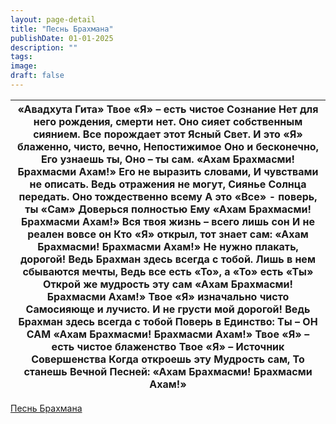 ```yaml
---
layout: page-detail
title: "Песнь Брахмана"
publishDate: 01-01-2025
description: ""
tags:
image:
draft: false
---
```


| «Авадхута Гита» Твое «Я» – есть чистое Сознание Нет для него рождения, смерти нет. Оно сияет собственным сиянием. Все порождает этот Ясный Свет. И это «Я» блаженно, чисто, вечно, Непостижимое Оно и бесконечно, Его узнаешь ты, Оно – ты сам. «Ахам Брахмасми! Брахмасми Ахам!» Его не выразить словами, И чувствами не описать. Ведь отражения не могут, Сиянье Солнца передать. Оно тождественно всему А это «Все» - поверь, ты «Сам» Доверься полностью Ему «Ахам Брахмасми! Брахмасми Ахам!» Вся твоя жизнь – всего лишь сон И не реален вовсе он Кто «Я» открыл, тот знает сам: «Ахам Брахмасми! Брахмасми Ахам!» Не нужно плакать, дорогой! Ведь Брахман здесь всегда с тобой. Лишь в нем сбываются мечты, Ведь все есть «То», а «То» есть «Ты» Открой же мудрость эту сам «Ахам Брахмасми! Брахмасми Ахам!» Твое «Я» изначально чисто Самосияюще и лучисто. И не грусти мой дорогой! Ведь Брахман здесь всегда с тобой Поверь в Единство: Ты – ОН САМ «Ахам Брахмасми! Брахмасми Ахам!» Твое «Я» – есть чистое блаженство Твое «Я» – Источник Совершенства Когда откроешь эту Мудрость сам, То станешь Вечной Песней: «Ахам Брахмасми! Брахмасми Ахам!» |
| ---------------------------------------------------------------------------------------------------------------------------------------------------------------------------------------------------------------------------------------------------------------------------------------------------------------------------------------------------------------------------------------------------------------------------------------------------------------------------------------------------------------------------------------------------------------------------------------------------------------------------------------------------------------------------------------------------------------------------------------------------------------------------------------------------------------------------------------------------------------------------------------------------------------------------------------------------------------------------------------------------------------------------------------------------------------------------------------------------------------------------------------------------------------- |

[Песнь Брахмана](/binaries/file/news/f%5F2767.docx)
  
  
